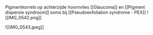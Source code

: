 Pigmentkorrels op achterzijde hoornvlies 
[[Glaucoma]] en [[Pigment dispersie syndroom]]
soms bij [[Pseudoexfoliation syndrome - PEX]] 
![[IMG_0542.png]]

![[IMG_0543.jpeg]]